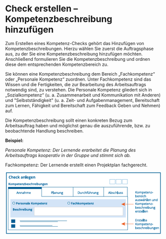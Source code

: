 # Check erstellen – Kompetenzbeschreibung hinzufügen

Zum Erstellen eines Kompetenz-Checks gehört das Hinzufügen von
Kompetenzbeschreibungen. Hierzu wählen Sie zuerst die
Auftragsphase aus, zu der Sie eine Kompetenzbeschreibung hinzufügen
möchten. Anschließend formulieren Sie die Kompetenzbeschreibung und
ordnen diese dem entsprechenden Kompetenzbereich zu.

Sie können eine Kompetenzbeschreibung dem Bereich „Fachkompetenz“ oder
„Personale Kompetenz“ zuordnen. Unter Fachkompetenz sind das Wissen und
die Fertigkeiten, die zur Bearbeitung des Arbeitsauftrags notwendig
sind, zu verstehen. Die Personale Kompetenz gliedert sich in
„Sozialkompetenz“ (u. a. Zusammenarbeit und Kommunikation mit Anderen) und
"Selbstständigkeit" (u. a. Zeit- und Aufgabenmanagement, Bereitschaft zum Lernen, Fähigkeit und Bereitschaft zum Feedback Geben und Nehmen) auf.

Die Kompetenzbeschreibung sollt einen konkreten Bezug zum Arbeitsauftrag haben
und möglichst genau die auszuführende, bzw. zu beobachtende Handlung
beschreiben.  

  **Beispiel:** 
  
*Personale Kompetenz: Der Lernende erarbeitet die Planung des Arbeitsauftrags
kooperativ in der Gruppe und stimmt sich ab.* 

Fachkompetenz: Der Lernende erstellt einen Projektplan fachgerecht.

![](media/check-erstellen-kompetenzen.png)

